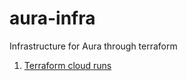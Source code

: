 # aura-infra
Infrastructure for Aura through terraform

1. [Terraform cloud runs](https://app.terraform.io/app/aura-organisation/workspaces/aura-infra)
